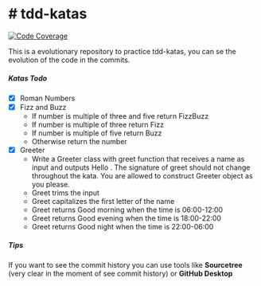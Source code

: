 # # tdd-katas

[![Code Coverage](https://img.shields.io/codecov/c/github/sebasacuna/tdd-katas/main.svg)](https://codecov.io/github/sebasacuna/tdd-katas?branch=main)

This is a evolutionary repository to practice tdd-katas, you can se the evolution of the code in the commits.

##### Katas Todo

- [x] Roman Numbers
- [x] Fizz and Buzz
    * If number is multiple of three and five return FizzBuzz
    * If number is multiple of three return Fizz
    * If number is multiple of five return Buzz
    * Otherwise return the number
- [x] Greeter
    * Write a Greeter class with greet function that receives a name as input and outputs Hello <name>. The signature of greet should not change throughout the kata. You are allowed to construct Greeter object as you please.
    * Greet trims the input
    * Greet capitalizes the first letter of the name
    * Greet returns Good morning <name> when the time is 06:00-12:00
    * Greet returns Good evening <name> when the time is 18:00-22:00
    * Greet returns Good night <name> when the time is 22:00-06:00
##### Tips

If you want to see the commit history you can use tools like **Sourcetree** (very clear in the moment of see commit history) or **GitHub Desktop**
